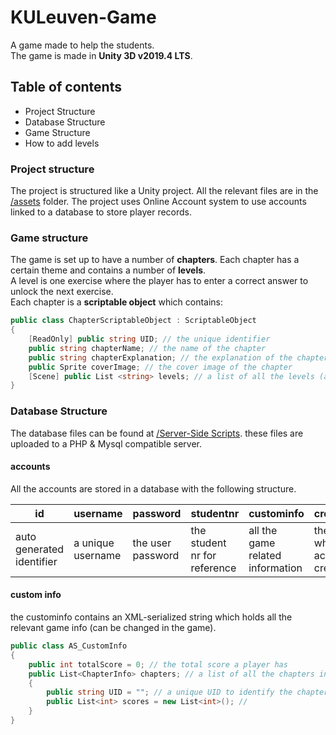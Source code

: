 # KULeuven-Game
A game made to help the students.  
The game is made in **Unity 3D v2019.4 LTS**.

## Table of contents

* Project Structure
* Database Structure
* Game Structure
* How to add levels

### Project structure
The project is structured like a Unity project. All the relevant files are in the [/assets](../blob/master/Assets) folder. 
The project uses Online Account system to use accounts linked to a database to store player records.



### Game structure
The game is set up to have a number of **chapters**. Each chapter has a certain theme and contains a number of **levels**.<br>
A level is one exercise where the player has to enter a correct answer to unlock the next exercise.<br>
Each chapter is a **scriptable object** which contains:
```C#
public class ChapterScriptableObject : ScriptableObject
{
    [ReadOnly] public string UID; // the unique identifier
    public string chapterName; // the name of the chapter
    public string chapterExplanation; // the explanation of the chapter
    public Sprite coverImage; // the cover image of the chapter
    [Scene] public List <string> levels; // a list of all the levels (as UnityScenes)
}
```


### Database Structure
The database files can be found at [/Server-Side Scripts](../blob/master/Assets/Online%20Account%20System/Server-Side%20Scripts). these files are uploaded to a PHP & Mysql compatible server.

#### accounts
All the accounts are stored in a database with the following structure.

id | username | password | studentnr | custominfo | creationdate
--- | --- | --- | --- | --- | ---
auto generated identifier | a unique username | the user password | the student nr for reference | all the game related information | the date when the account was created

#### custom info
the custominfo contains an XML-serialized string which holds all the relevant game info (can be changed in the game).

```C#
public class AS_CustomInfo
{
    public int totalScore = 0; // the total score a player has
    public List<ChapterInfo> chapters; // a list of all the chapters in the game
    {
        public string UID = ""; // a unique UID to identify the chapter in the game
        public List<int> scores = new List<int>(); //
    }
}
````